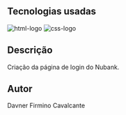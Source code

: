 <!-- ![Nubank logo](https://www.startpage.com/av/proxy-image?piurl=https%3A%2F%2Fencrypted-tbn0.gstatic.com%2Fimages%3Fq%3Dtbn%3AANd9GcSGaaLdmqstn1dKHQZMlNCf_5H2jqccepSOxeeF8pvUAu-brc4%26s&sp=1654671004T49f79d6d942a3f1bf7d68c94e1b0f37a770daf771ae8a13f92dd45c86363fece) -->

<div>
    <img src="https://www.startpage.com/av/proxy-image?piurl=https%3A%2F%2Fencrypted-tbn0.gstatic.com%2Fimages%3Fq%3Dtbn%3AANd9GcSGaaLdmqstn1dKHQZMlNCf_5H2jqccepSOxeeF8pvUAu-brc4%26s&sp=1654671004T49f79d6d942a3f1bf7d68c94e1b0f37a770daf771ae8a13f92dd45c86363fece" alt="">
</div>

## Tecnologias usadas

<div>
    <img src="https://www.startpage.com/av/proxy-image?piurl=https%3A%2F%2Fencrypted-tbn0.gstatic.com%2Fimages%3Fq%3Dtbn%3AANd9GcQXkKJYDS5eQ14qMBvdagmme38byrPHFTRVFXfdv2cpeuLmOC4%26s&sp=1654671373T54c33fad59671533c1adbe5e79e061fa03d84292074ff8751c98c1a13d4bae04" alt="html-logo">
    <img src="https://www.startpage.com/av/proxy-image?piurl=https%3A%2F%2Fencrypted-tbn0.gstatic.com%2Fimages%3Fq%3Dtbn%3AANd9GcQyFtrqSNEciJ28XLdNRsQq0EqF1oS9wTqNRfkPXTYaSNKwi2wR%26s&sp=1654671405T32737715fb4b8e771e5f671bfcec1369a7eaade4faf19a86e8e68d2436c44f34" alt="css-logo">
</div>

## Descrição

Criação da página de login do Nubank.

## Autor

Davner Firmino Cavalcante
